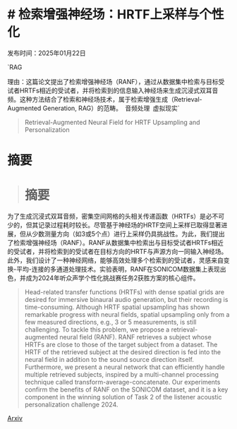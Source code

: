 # # 检索增强神经场：HRTF上采样与个性化

发布时间：2025年01月22日

`RAG

理由：这篇论文提出了检索增强神经场（RANF），通过从数据集中检索与目标受试者HRTFs相近的受试者，并将检索到的信息输入神经场来生成沉浸式双耳音频。这种方法结合了检索和神经场技术，属于检索增强生成（Retrieval-Augmented Generation, RAG）的范畴。` `音频处理` `虚拟现实`

> Retrieval-Augmented Neural Field for HRTF Upsampling and Personalization

# 摘要

> # 摘要
为了生成沉浸式双耳音频，密集空间网格的头相关传递函数（HRTFs）是必不可少的，但其记录过程耗时较长。尽管基于神经场的HRTF空间上采样已取得显著进展，但从少数测量方向（如3或5个点）进行上采样仍具挑战性。为此，我们提出了检索增强神经场（RANF）。RANF从数据集中检索出与目标受试者HRTFs相近的受试者，并将检索到的受试者在目标方向的HRTF与声源方向一同输入神经场。此外，我们设计了一种神经网络，能够高效处理多个检索到的受试者，灵感来自变换-平均-连接的多通道处理技术。实验表明，RANF在SONICOM数据集上表现出色，并成为2024年听众声学个性化挑战赛任务2获胜方案的核心组件。

> Head-related transfer functions (HRTFs) with dense spatial grids are desired for immersive binaural audio generation, but their recording is time-consuming. Although HRTF spatial upsampling has shown remarkable progress with neural fields, spatial upsampling only from a few measured directions, e.g., 3 or 5 measurements, is still challenging. To tackle this problem, we propose a retrieval-augmented neural field (RANF). RANF retrieves a subject whose HRTFs are close to those of the target subject from a dataset. The HRTF of the retrieved subject at the desired direction is fed into the neural field in addition to the sound source direction itself. Furthermore, we present a neural network that can efficiently handle multiple retrieved subjects, inspired by a multi-channel processing technique called transform-average-concatenate. Our experiments confirm the benefits of RANF on the SONICOM dataset, and it is a key component in the winning solution of Task 2 of the listener acoustic personalization challenge 2024.

[Arxiv](https://arxiv.org/abs/2501.13017)